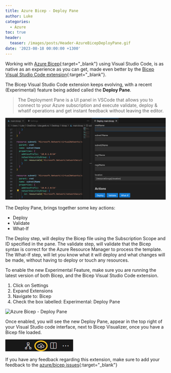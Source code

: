 ```yaml
---
title: Azure Bicep - Deploy Pane
author: Luke
categories:
  - Azure
toc: true
header:
  teaser: /images/posts/Header-AzureBicepDeployPane.gif
date: '2023-08-18 00:00:00 +1300'
---
```


Working with [Azure Bicep](https://learn.microsoft.com/en-us/azure/azure-resource-manager/bicep/overview?tabs=bicep&WT.mc_id=AZ-MVP-5004796){:target="_blank"} using Visual Studio Code, is as native as an experience as you can get, made even better by the [Bicep Visual Studio Code extension](https://marketplace.visualstudio.com/items?itemName=ms-azuretools.vscode-bicep){:target="_blank"}.

The Bicep Visual Studio Code extension keeps evolving, with a recent (Experimental) feature being added called the **Deploy Pane**.

> The Deployment Pane is a UI panel in VSCode that allows you to connect to your Azure subscription and execute validate, deploy & whatif operations and get instant feedback without leaving the editor.

![Azure Bicep - Deploy Pane](/images/posts/VisualStudioCode_DeployPane.png)

The Deploy Pane, brings together some key actions:

* Deploy
* Validate
* What-If

The Deploy step, will deploy the Bicep file using the Subscription Scope and ID specified in the pane.
The validate step, will validate that the Bicep syntax is correct for the Azure Resource Manager to process the template.
The What-If step, will let you know what it will deploy and what changes will be made, without having to deploy or touch any resources.

To enable the new Experimental Feature, make sure you are running the latest version of both Bicep, and the Bicep Visual Studio Code extension.

1. Click on Settings
2. Expand Extensions
3. Navigate to: Bicep
4. Check the box labelled: Experimental: Deploy Pane

![Azure Bicep - Deploy Pane](/images/posts/Bicep-DeploymentPreviewPane.gif)

Once enabled, you will see the new Deploy Pane, appear in the top right of your Visual Studio code interface, next to Bicep Visualizer, once you have a Bicep file loaded.

![Azure Bicep - Deploy Pane](/images/posts/VisualStudioCode_DeployPaneIcon.png)

If you have any feedback regarding this extension, make sure to add your feedback to the [azure/bicep issues](https://github.com/Azure/bicep/issues){:target="_blank"}
